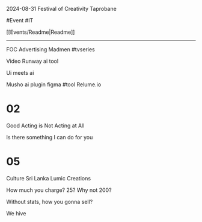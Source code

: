 2024-08-31
Festival of Creativity
Taprobane

#Event #IT

[[Events/Readme|Readme]]

---


FOC
Advertising
Madmen #tvseries

Video
Runway ai tool

Ui meets ai

Musho ai plugin figma #tool
Relume.io


# 02
Good Acting is Not Acting at All

Is there something I can do for you

# 05

Culture Sri Lanka Lumic Creations

How much you charge?
25? Why not 200?

Without stats, how you gonna sell?


We hive